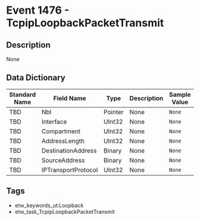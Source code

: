 # Event 1476 - TcpipLoopbackPacketTransmit

## Description
None

## Data Dictionary
|Standard Name|Field Name|Type|Description|Sample Value|
|---|---|---|---|---|
|TBD|Nbl|Pointer|None|`None`|
|TBD|Interface|UInt32|None|`None`|
|TBD|Compartment|UInt32|None|`None`|
|TBD|AddressLength|UInt32|None|`None`|
|TBD|DestinationAddress|Binary|None|`None`|
|TBD|SourceAddress|Binary|None|`None`|
|TBD|IPTransportProtocol|UInt32|None|`None`|

## Tags
* etw_keywords_ut:Loopback
* etw_task_TcpipLoopbackPacketTransmit